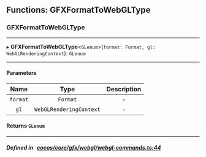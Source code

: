 ## Functions: GFXFormatToWebGLType

### GFXFormatToWebGLType


___
▸ **GFXFormatToWebGLType**<`GLenum`\>(`format: Format, gl: WebGLRenderingContext`): `GLenum`
___


#### Parameters

| Name | Type | Description |
| :------: | :------: | :------: |
| `format` | `Format` | - |
| `gl` | `WebGLRenderingContext` | - |

#### Returns `GLenum` 
___


##### Defined in &nbsp;   [cocos/core/gfx/webgl/webgl-commands.ts:44](https://github.com/cocos-creator/engine/blob/c7bf6b8a9/cocos/core/gfx/webgl/webgl-commands.ts#L44)&nbsp;
